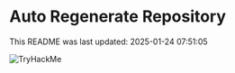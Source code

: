 # Auto Regenerate Repository

This README was last updated: 2025-01-24 07:51:05

 ![TryHackMe](https://tryhackme.com/badge/533634)